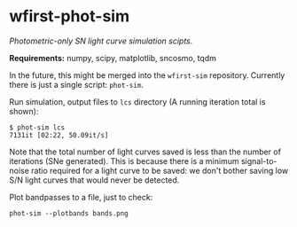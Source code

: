 # wfirst-phot-sim

*Photometric-only SN light curve simulation scipts.*

**Requirements:** numpy, scipy, matplotlib, sncosmo, tqdm

In the future, this might be merged into the `wfirst-sim` repository.
Currently there is just a single script: `phot-sim`.

Run simulation, output files to `lcs` directory (A running iteration
total is shown):

```
$ phot-sim lcs
7131it [02:22, 50.09it/s]
```

Note that the total number of light curves saved is less than the
number of iterations (SNe generated). This is because there is a
minimum signal-to-noise ratio required for a light curve to be saved:
we don't bother saving low S/N light curves that would never be
detected.

Plot bandpasses to a file, just to check:

```
phot-sim --plotbands bands.png
```

